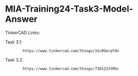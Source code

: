 # MIA-Training24-Task3-Model-Answer

TinkerCAD Links:
  
  Task 3.1:
  
            https://www.tinkercad.com/things/31cROarpTdv

  Task 3.2:
  
            https://www.tinkercad.com/things/7IEk23JtMhc
